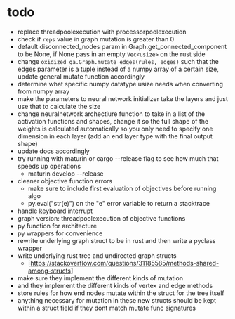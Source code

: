 # todo

- replace threadpoolexecution with processorpoolexecution
- check if `reps` value in graph mutation is greater than 0
- default disconnected_nodes param in Graph.get_connected_component to be None, if None pass in an empty `Vec<usize>` on the rust side
- change `oxidized_ga.Graph.mutate_edges(rules, edges)` such that the edges parameter is a tuple instead of a numpy array of a certain size, update general mutate function accordingly
- determine what specific numpy datatype usize needs when converting from numpy array
- make the parameters to neural network initializer take the layers and just use that to calculate the size
- change neuralnetwork archectiure function to take in a list of the activation functions and shapes, change it so the full shape of the weights is calculated automatically so you only need to specify one dimension in each layer (add an end layer type with the final output shape)
- update docs accordingly
- try running with maturin or cargo --release flag to see how much that speeds up operations
  - maturin develop --release
- cleaner objective function errors
  - make sure to include first evaluation of objectives before running algo
  - py.eval("str(e)") on the "e" error variable to return a stacktrace
- handle keyboard interrupt
- graph version: threadpoolexecution of objective functions
- py function for architecture
- py wrappers for convenience
- rewrite underlying graph struct to be in rust and then write a pyclass wrapper
- write underlying rust tree and undirected graph structs
  - [https://stackoverflow.com/questions/31185585/methods-shared-among-structs]
- make sure they implement the different kinds of mutation
- and they implement the different kinds of vertex and edge methods
- store rules for how end nodes mutate within the struct for the tree itself
- anything necessary for mutation in these new structs should be kept within a struct field if they dont match mutate func signatures
